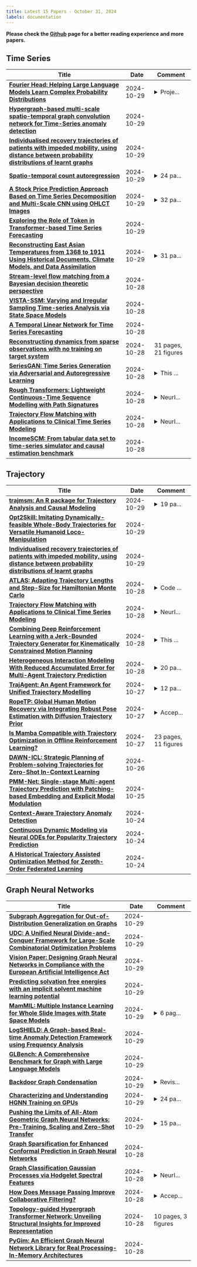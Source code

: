 ```yaml
---
title: Latest 15 Papers - October 31, 2024
labels: documentation
---
```

**Please check the [Github](https://github.com/zezhishao/MTS_Daily_ArXiv) page for a better reading experience and more papers.**

## Time Series
| **Title** | **Date** | **Comment** |
| --- | --- | --- |
| **[Fourier Head: Helping Large Language Models Learn Complex Probability Distributions](http://arxiv.org/abs/2410.22269v1)** | 2024-10-29 | <details><summary>Proje...</summary><p>Project page and code are at https://nategillman.com/fourier-head</p></details> |
| **[Hypergraph-based multi-scale spatio-temporal graph convolution network for Time-Series anomaly detection](http://arxiv.org/abs/2410.22256v1)** | 2024-10-29 |  |
| **[Individualised recovery trajectories of patients with impeded mobility, using distance between probability distributions of learnt graphs](http://arxiv.org/abs/2410.21983v1)** | 2024-10-29 |  |
| **[Spatio-temporal count autoregression](http://arxiv.org/abs/2404.02982v3)** | 2024-10-29 | <details><summary>24 pa...</summary><p>24 pages, 16 figures and 22 tables</p></details> |
| **[A Stock Price Prediction Approach Based on Time Series Decomposition and Multi-Scale CNN using OHLCT Images](http://arxiv.org/abs/2410.19291v2)** | 2024-10-29 | <details><summary>32 pa...</summary><p>32 pages, 5 figures, 5 tables</p></details> |
| **[Exploring the Role of Token in Transformer-based Time Series Forecasting](http://arxiv.org/abs/2404.10337v2)** | 2024-10-29 |  |
| **[Reconstructing East Asian Temperatures from 1368 to 1911 Using Historical Documents, Climate Models, and Data Assimilation](http://arxiv.org/abs/2410.21790v1)** | 2024-10-29 | <details><summary>31 pa...</summary><p>31 pages, 15 figures, 1 table</p></details> |
| **[Stream-level flow matching from a Bayesian decision theoretic perspective](http://arxiv.org/abs/2409.20423v4)** | 2024-10-28 |  |
| **[VISTA-SSM: Varying and Irregular Sampling Time-series Analysis via State Space Models](http://arxiv.org/abs/2410.21527v1)** | 2024-10-28 |  |
| **[A Temporal Linear Network for Time Series Forecasting](http://arxiv.org/abs/2410.21448v1)** | 2024-10-28 |  |
| **[Reconstructing dynamics from sparse observations with no training on target system](http://arxiv.org/abs/2410.21222v1)** | 2024-10-28 | 31 pages, 21 figures |
| **[SeriesGAN: Time Series Generation via Adversarial and Autoregressive Learning](http://arxiv.org/abs/2410.21203v1)** | 2024-10-28 | <details><summary>This ...</summary><p>This work has been accepted at BigData 2024 on October 26, 2024, as a regular paper for oral presentation</p></details> |
| **[Rough Transformers: Lightweight Continuous-Time Sequence Modelling with Path Signatures](http://arxiv.org/abs/2405.20799v2)** | 2024-10-28 | <details><summary>NeurI...</summary><p>NeurIPS 2024 Conference (Camera Ready Version)</p></details> |
| **[Trajectory Flow Matching with Applications to Clinical Time Series Modeling](http://arxiv.org/abs/2410.21154v1)** | 2024-10-28 | <details><summary>NeurI...</summary><p>NeurIPS 2024 Spotlight</p></details> |
| **[IncomeSCM: From tabular data set to time-series simulator and causal estimation benchmark](http://arxiv.org/abs/2405.16069v3)** | 2024-10-28 |  |

## Trajectory
| **Title** | **Date** | **Comment** |
| --- | --- | --- |
| **[trajmsm: An R package for Trajectory Analysis and Causal Modeling](http://arxiv.org/abs/2410.19682v2)** | 2024-10-29 | <details><summary>19 pa...</summary><p>19 pages, 13 tables, 3 figures</p></details> |
| **[Opt2Skill: Imitating Dynamically-feasible Whole-Body Trajectories for Versatile Humanoid Loco-Manipulation](http://arxiv.org/abs/2409.20514v2)** | 2024-10-29 |  |
| **[Individualised recovery trajectories of patients with impeded mobility, using distance between probability distributions of learnt graphs](http://arxiv.org/abs/2410.21983v1)** | 2024-10-29 |  |
| **[ATLAS: Adapting Trajectory Lengths and Step-Size for Hamiltonian Monte Carlo](http://arxiv.org/abs/2410.21587v1)** | 2024-10-28 | <details><summary>Code ...</summary><p>Code available at https://github.com/modichirag/AtlasSampler</p></details> |
| **[Trajectory Flow Matching with Applications to Clinical Time Series Modeling](http://arxiv.org/abs/2410.21154v1)** | 2024-10-28 | <details><summary>NeurI...</summary><p>NeurIPS 2024 Spotlight</p></details> |
| **[Combining Deep Reinforcement Learning with a Jerk-Bounded Trajectory Generator for Kinematically Constrained Motion Planning](http://arxiv.org/abs/2410.20907v1)** | 2024-10-28 | <details><summary>This ...</summary><p>This paper has been submitted to the IEEE for potential publication</p></details> |
| **[Heterogeneous Interaction Modeling With Reduced Accumulated Error for Multi-Agent Trajectory Prediction](http://arxiv.org/abs/2410.21342v1)** | 2024-10-28 | <details><summary>20 pa...</summary><p>20 pages, accepted by IEEE TNNLS</p></details> |
| **[TrajAgent: An Agent Framework for Unified Trajectory Modelling](http://arxiv.org/abs/2410.20445v1)** | 2024-10-27 | <details><summary>12 pa...</summary><p>12 pages; the code will be openly accessible at: https://github.com/tsinghua-fib-lab/TrajAgent</p></details> |
| **[RopeTP: Global Human Motion Recovery via Integrating Robust Pose Estimation with Diffusion Trajectory Prior](http://arxiv.org/abs/2410.20358v1)** | 2024-10-27 | <details><summary>Accep...</summary><p>Accepted by WACV 2025 (Round 1)</p></details> |
| **[Is Mamba Compatible with Trajectory Optimization in Offline Reinforcement Learning?](http://arxiv.org/abs/2405.12094v2)** | 2024-10-27 | 23 pages, 11 figures |
| **[DAWN-ICL: Strategic Planning of Problem-solving Trajectories for Zero-Shot In-Context Learning](http://arxiv.org/abs/2410.20215v1)** | 2024-10-26 |  |
| **[PMM-Net: Single-stage Multi-agent Trajectory Prediction with Patching-based Embedding and Explicit Modal Modulation](http://arxiv.org/abs/2410.19544v1)** | 2024-10-25 |  |
| **[Context-Aware Trajectory Anomaly Detection](http://arxiv.org/abs/2410.19136v1)** | 2024-10-24 |  |
| **[Continuous Dynamic Modeling via Neural ODEs for Popularity Trajectory Prediction](http://arxiv.org/abs/2410.18742v1)** | 2024-10-24 |  |
| **[A Historical Trajectory Assisted Optimization Method for Zeroth-Order Federated Learning](http://arxiv.org/abs/2409.15955v5)** | 2024-10-24 |  |

## Graph Neural Networks
| **Title** | **Date** | **Comment** |
| --- | --- | --- |
| **[Subgraph Aggregation for Out-of-Distribution Generalization on Graphs](http://arxiv.org/abs/2410.22228v1)** | 2024-10-29 |  |
| **[UDC: A Unified Neural Divide-and-Conquer Framework for Large-Scale Combinatorial Optimization Problems](http://arxiv.org/abs/2407.00312v3)** | 2024-10-29 |  |
| **[Vision Paper: Designing Graph Neural Networks in Compliance with the European Artificial Intelligence Act](http://arxiv.org/abs/2410.22120v1)** | 2024-10-29 |  |
| **[Predicting solvation free energies with an implicit solvent machine learning potential](http://arxiv.org/abs/2406.00183v2)** | 2024-10-29 |  |
| **[MamMIL: Multiple Instance Learning for Whole Slide Images with State Space Models](http://arxiv.org/abs/2403.05160v2)** | 2024-10-29 | <details><summary>6 pag...</summary><p>6 pages, 2 figures. Accepted by IEEE International Conference on Bioinformatics and Biomedicine (BIBM)</p></details> |
| **[LogSHIELD: A Graph-based Real-time Anomaly Detection Framework using Frequency Analysis](http://arxiv.org/abs/2410.21936v1)** | 2024-10-29 |  |
| **[GLBench: A Comprehensive Benchmark for Graph with Large Language Models](http://arxiv.org/abs/2407.07457v4)** | 2024-10-29 |  |
| **[Backdoor Graph Condensation](http://arxiv.org/abs/2407.11025v3)** | 2024-10-29 | <details><summary>Revis...</summary><p>Revise the figures and add some discussions</p></details> |
| **[Characterizing and Understanding HGNN Training on GPUs](http://arxiv.org/abs/2407.11790v4)** | 2024-10-29 | <details><summary>24 pa...</summary><p>24 pages, 14 figures, to appear in ACM Transactions on Architecture and Code Optimization (ACM TACO)</p></details> |
| **[Pushing the Limits of All-Atom Geometric Graph Neural Networks: Pre-Training, Scaling and Zero-Shot Transfer](http://arxiv.org/abs/2410.21683v1)** | 2024-10-29 | <details><summary>15 pa...</summary><p>15 pages, 4 figures, supporting information appended</p></details> |
| **[Graph Sparsification for Enhanced Conformal Prediction in Graph Neural Networks](http://arxiv.org/abs/2410.21618v1)** | 2024-10-28 |  |
| **[Graph Classification Gaussian Processes via Hodgelet Spectral Features](http://arxiv.org/abs/2410.10546v2)** | 2024-10-28 | <details><summary>NeurI...</summary><p>NeurIPS 2024 Workshop on Bayesian Decision-Making and Uncertainty (Oral Presentation)</p></details> |
| **[How Does Message Passing Improve Collaborative Filtering?](http://arxiv.org/abs/2404.08660v2)** | 2024-10-28 | <details><summary>Accep...</summary><p>Accepted to NeurIPS'24. Code available at: https://github.com/snap-research/Test-time-Aggregation-for-CF</p></details> |
| **[Topology-guided Hypergraph Transformer Network: Unveiling Structural Insights for Improved Representation](http://arxiv.org/abs/2310.09657v3)** | 2024-10-28 | 10 pages, 3 figures |
| **[PyGim: An Efficient Graph Neural Network Library for Real Processing-In-Memory Architectures](http://arxiv.org/abs/2402.16731v5)** | 2024-10-28 |  |

